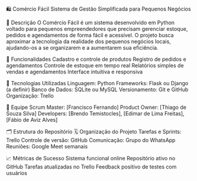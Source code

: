 🛍️ Comércio Fácil
Sistema de Gestão Simplificada para Pequenos Negócios

📘 Descrição
O Comércio Fácil é um sistema desenvolvido em Python voltado para pequenos empreendedores que precisam gerenciar estoque, pedidos e agendamentos de forma fácil e acessível.
O projeto busca aproximar a tecnologia da realidade dos pequenos negócios locais, ajudando-os a se organizarem e a aumentarem sua eficiência.

🚀 Funcionalidades
Cadastro e controle de produtos
Registro de pedidos e agendamentos
Controle de estoque em tempo real
Relatórios simples de vendas e agendamentos
Interface intuitiva e responsiva

🧠 Tecnologias Utilizadas
Linguagem: Python
Frameworks: Flask ou Django (a definir)
Banco de Dados: SQLite ou MySQL
Versionamento: Git e GitHub
Organização: Trello

👥 Equipe
Scrum Master: [Francisco Fernando]
Product Owner: [Thiago de Souza Silva]
Developers: [Brendo Temistocles], [Edimar de Lima Freitas], [Fábio de Aviz Alves]

🗂️ Estrutura do Repositório
🗓️ Organização do Projeto
Tarefas e Sprints: Trello
Controle de versão: GitHub
Comunicação: Grupo do WhatsApp
Reuniões: Google Meet semanais

📈 Métricas de Sucesso
Sistema funcional online
Repositório ativo no GitHub
Tarefas atualizadas no Trello
Feedback positivo de testes com usuários
